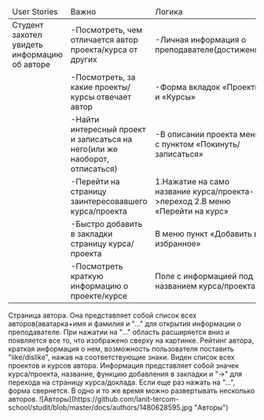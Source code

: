 <table>
  <thead>
    <td>User Stories</td>
    <td>Важно</td>
    <td>Логика</td>
  </thead>
<tbody>
 <tr>
 <td>
 Студент захотел увидеть информацию об авторе
 </td>
  <td>
  -Посмотреть, чем отличается автор проекта/курса от других
  </td>
  <td>
  -Личная информация о преподавателе(достижения)
  </td>
 </tr>
 <tr>
  <td>
  </td>
  <td>
  -Посмотреть, за какие проекты/курсы отвечает автор
  </td>
  <td>
  -Форма вкладок «Проекты» и «Курсы»
  </td>
 </tr>
 <tr>
  <td>
  </td>
  <td>
  -Найти интересный проект и записаться на него(или же наоборот, отписаться)
  </td>
  <td>
  -В описании проекта меню с пунктом «Покинуть/записаться»
  </td>
  </tr>
  <tr>
    <td>
    </td>
    <td>
    -Перейти на страницу заинтересовавшего курса/проекта
    </td>
    <td>
    1.Нажатие на само название курса/проекта->переход
    2.В меню «Перейти на курс»
    </td>
    </tr>
    <tr>
      <td>
      </td>
      <td>
      -Быстро добавить в закладки страницу курса/проекта
      </td>
      <td>
      В меню пункт «Добавить в избранное»
      </td>
     </tr>
    <tr>
      <td>
      </td>
      <td>
      -Посмотреть краткую информацию о проекте/курсе
      </td>
      <td>
      Поле с информацией под названием курса/проекта
      </td>
      </tr>
</tbody>

</table>
Страница автора.    
Она представляет собой список всех авторов(аватарка+имя и фамилия и "..." для открытия информации о преподавателе.    
При нажатии на "..." область расширяется вниз и появляется все то, что изображено сверху на картинке.   
Рейтинг автора, краткая информация о нем, возможность пользователя поставить "like/dislike", нажав на соответствующие знаки.    
Виден список всех проектов и курсов автора.   
Информация представляет собой значек курса/проекта, название, функцию добавления в закладки и "->" для перехода на страницу курса/доклада.    
Если еще раз нажать на "...", форма свернется.    
В одно и то же время можно развертывать несколько авторов.    
![Авторы](https://github.com/lanit-tercom-school/studit/blob/master/docs/authors/1480628595.jpg "Авторы")
